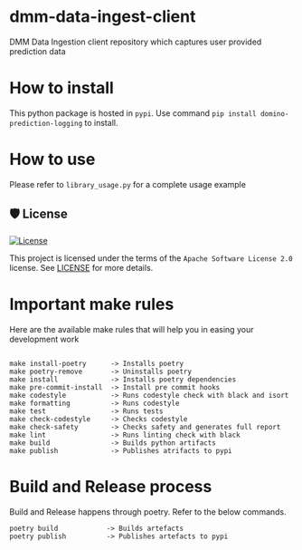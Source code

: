 # dmm-data-ingest-client
DMM Data Ingestion client repository which captures user provided prediction data

# How to install
This python package is hosted in `pypi`. Use command `pip install domino-prediction-logging` to install.


# How to use
Please refer to `library_usage.py` for a complete usage example

## 🛡 License

[![License](https://img.shields.io/github/license/cerebrotech/data-access-sdk)](https://github.com/cerebrotech/dmm-data-ingest-client/blob/master/LICENSE.txt)

This project is licensed under the terms of the `Apache Software License 2.0` license. See [LICENSE](https://github.com/cerebrotech/dmm-data-ingest-client/blob/master/LICENSE.txt) for more details.

# Important make rules
Here are the available make rules that will help you in easing your development work
```shell

make install-poetry      -> Installs poetry
make poetry-remove       -> Uninstalls poetry
make install             -> Installs poetry dependencies
make pre-commit-install  -> Install pre commit hooks
make codestyle           -> Runs codestyle check with black and isort
make formatting          -> Runs codestyle
make test                -> Runs tests
make check-codestyle     -> Checks codestyle
make check-safety        -> Checks safety and generates full report
make lint                -> Runs linting check with black
make build               -> Builds python artifacts
make publish             -> Publishes atrifacts to pypi
``` 

# Build and Release process

Build and Release happens through poetry. Refer to the below commands.

```shell
poetry build            -> Builds artefacts
poetry publish          -> Publishes artefacts to pypi
```